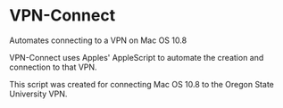 VPN-Connect
===========

Automates connecting to a VPN on Mac OS 10.8

VPN-Connect uses Apples' AppleScript to automate the creation and connection to that VPN. 

This script was created for connecting Mac OS 10.8 to the Oregon State University VPN.

